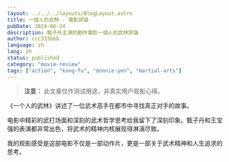 ```yaml
---
layout: ../../../layouts/BlogLayout.astro
title: 一個人的武林 - 電影評論
pubDate: 2024-06-24
description: 甄子丹主演的動作電影一個人的武林評論
author: ccc333bbb
language: zh
lang: zh
status: published
category: "movie-review"
tags: ["action", "kung-fu", "donnie-yen", "martial-arts"]
---
```


> **注意：** 此文章仅作测试用途，非真实用户观影心得。

《一个人的武林》讲述了一位武术高手在都市中寻找真正对手的故事。

电影中精彩的武打场面和深刻的武术哲学思考给我留下了深刻印象。甄子丹和王宝强的表演都非常出色，将武术的精神内核展现得淋漓尽致。

我的观影感受是这部电影不仅是一部动作片，更是一部关于武术精神和人生追求的思考。